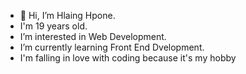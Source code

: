 - 👋 Hi, I’m Hlaing Hpone.
- I'm 19 years old.
- I’m interested in Web Development.
- I’m currently learning Front End Dvelopment.
- I'm falling in love with coding because it's my hobby 
